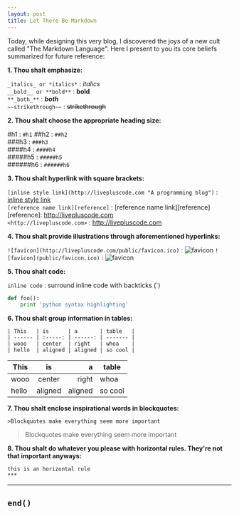 ```yaml
---
layout: post
title: Let There Be Markdown
---
```


Today, while designing this very blog, I discovered the joys of a new cult called "The Markdown Language".
Here I present to you its core beliefs summarized for future reference:

**1. Thou shalt emphasize:**  

`_italics_ or *italics*` : _italics_  
`__bold__ or **bold**` : __bold__  
`**_both_**` : **_both_**  
`~~strikethrough~~` : ~~strikethrough~~  

**2. Thou shalt choose the appropriate heading size:**  

#h1 : `#h1`
##h2 : `##h2`  
###h3 : `###h3`  
####h4 : `####h4`  
#####h5 : `#####h5`  
######h6 : `######h6`  

**3. Thou shalt hyperlink with square brackets:**

`[inline style link](http://livepluscode.com "A programming blog")` : [inline style link](http://livepluscode.com "A programming blog")   
`[reference name link][reference]` : [reference name link][reference]  
[reference]: http://livepluscode.com  
`<http://livepluscode.com>` : <http://livepluscode.com> 

**4. Thou shalt provide illustrations through aforementioned hyperlinks:** 

`![favicon](http://livepluscode.com/public/favicon.ico)` : ![favicon](http://livepluscode.com/public/favicon.ico)
`![favicon](public/favicon.ico)` : ![favicon](public/favicon.ico)

**5. Thou shalt code:**  

`inline code` : surround inline code with backticks (`)
 
```python
def foo():  
	print 'python syntax highlighting'  
```

**6. Thou shalt group information in tables:**

```
| This   | is      | a       | table   |
| ------ | :-----: | ------: | ------- | 
| wooo   | center  | right   | whoa    |
| hello  | aligned | aligned | so cool |
```

| This   | is      | a       | table   |
| ------ | :-----: | ------: | ------- | 
| wooo   | center  | right   | whoa    |
| hello  | aligned | aligned | so cool |

**7. Thou shalt enclose inspirational words in blockquotes:**

`>Blockquotes make everything seem more important`  
>Blockquotes make everything seem more important  

**8. Thou shalt do whatever you please with horizontal rules. They're not that important anyways:**

```
this is an horizontal rule
***
```

***

## `end()`
